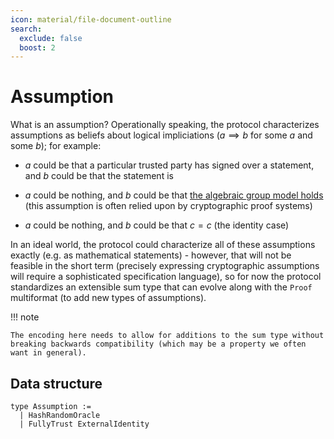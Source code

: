 ```yaml
---
icon: material/file-document-outline
search:
  exclude: false
  boost: 2
---
```


# Assumption

What is an assumption? Operationally speaking, the protocol characterizes
assumptions as beliefs about logical impliciations ($a \implies b$ for some $a$
and some $b$); for example:

- $a$ could be that a particular trusted party has signed over a statement, and $b$ could be that the statement is 

- $a$ could be nothing, and $b$ could be that [the algebraic group model
  holds](https://eprint.iacr.org/2017/620.pdf) (this assumption is often relied
  upon by cryptographic proof systems)

- $a$ could be nothing, and $b$ could be that $c = c$ (the identity case)

In an ideal world, the protocol could characterize all of these assumptions
exactly (e.g. as mathematical statements) - however, that will not be feasible
in the short term (precisely expressing cryptographic assumptions will require a
sophisticated specification language), so for now the protocol standardizes an
extensible sum type that can evolve along with the `Proof` multiformat (to add
new types of assumptions).

!!! note

    The encoding here needs to allow for additions to the sum type without breaking backwards compatibility (which may be a property we often want in general).

## Data structure

```
type Assumption :=
  | HashRandomOracle
  | FullyTrust ExternalIdentity
```